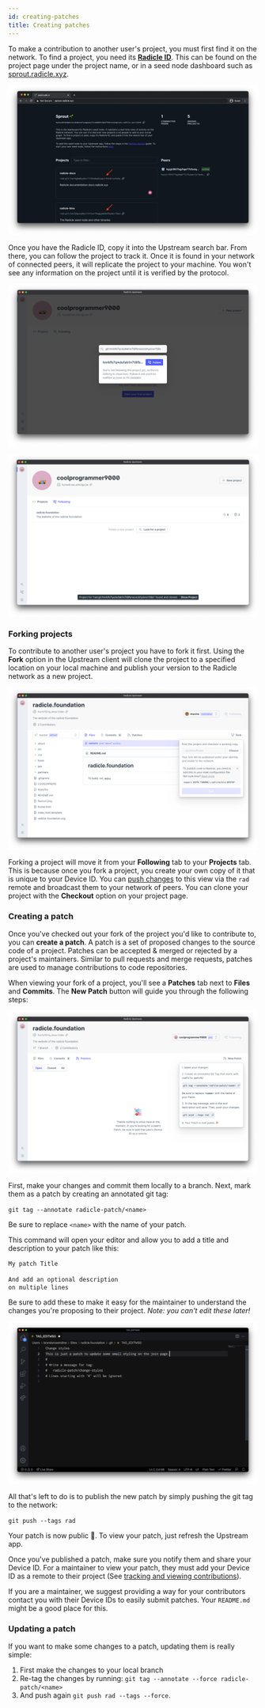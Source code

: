 ```yaml
---
id: creating-patches
title: Creating patches
---
```


To make a contribution to another user's project, you must first find it on the
network. To find a project, you need its [**Radicle ID**][ri]. This can be found
on the project page under the project name, or in a seed node dashboard such as
[sprout.radicle.xyz](http://sprout.radicle.xyz).

![Identity][id]

Once you have the Radicle ID, copy it into the Upstream search bar. From there,
you can follow the project to track it. Once it is found in your network of
connected peers, it will replicate the project to your machine. You won't see
any information on the project until it is verified by the protocol.

![Search bar][sb]

![Found Project][fp]

### Forking projects

To contribute to another user's project you have to fork it first. Using the
**Fork** option in the Upstream client will clone the project to a specified
location on your local machine and publish your version to the Radicle network
as a new project.

![Fork Project][fo]

 Forking a project will move it from your **Following** tab to your **Projects**
tab. This is because once you fork a project, you create your own copy of it
that is unique to your Device ID. You can [push changes][pc] to this view via
the `rad` remote and broadcast them to your network of peers. You can clone your
project with the **Checkout** option on your project page.

### Creating a patch

Once you've checked out your fork of the project you'd like to contribute to,
you can **create a patch**. A patch is a set of proposed changes to the source
code of a project. Patches can be accepted & merged or rejected by a project's
maintainers. Similar to pull requests and merge requests, patches are used to
manage contributions to code repositories.

When viewing your fork of a project, you'll see a **Patches** tab next to
**Files** and **Commits**. The **New Patch** button will guide you through the
following steps:

![New Patch][np]

First, make your changes and commit them locally to a branch. Next, mark them as
a patch by creating an annotated git tag:

`git tag --annotate radicle-patch/<name>`

Be sure to replace `<name>` with the name of your patch.

This command will open your editor and allow you to add a title and description
to your patch like this:

```
My patch Title

And add an optional description
on multiple lines
```

 Be sure to add these to make it easy for the maintainer to understand the
changes you're proposing to their project. *Note: you can't edit these later!*

![Tag Message][tm]

All that's left to do is to publish the new patch by simply pushing the git tag
to the network:

`git push --tags rad`

Your patch is now public 🎉. To view your patch, just refresh the Upstream app.

Once you've published a patch, make sure you notify them and share your Device
ID. For a maintainer to view your patch, they must add your Device ID as a
remote to their project (See [tracking and viewing contributions][tv]).

If you are a maintainer, we suggest providing a way for your contributors
contact you with their Device IDs to easily submit patches. Your `README.md`
might be a good place for this.

### Updating a patch

If you want to make some changes to a patch, updating them is really simple:
1. First make the changes to your local branch
2. Re-tag the changes by running: `git tag --annotate --force
   radicle-patch/<name>`
3. And push again `git push rad --tags --force`.


[pc]: pushing-changes.md
[tv]: tracking-and-viewing.md
[ri]: understanding-radicle/glossary.md/#radicle-id

[id]: /img/radicle-id-seed-node.png
[sb]: /img/search-bar.png
[fp]: /img/project-found.png
[fo]: /img/fork-project.png
[np]: /img/new-patch.png
[tm]: /img/tag-message.png
